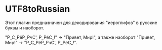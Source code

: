 # UTF8toRussian

<p>Этот плагин предназначен для декодирования "иероглифов" в русские буквы и наоборот.<bp>
  
"Р_С_РёР_РчС', Р_РёС_!" -> "Привет, Мир!", а также наоборот "Привет, Мир!" -> "Р_С_РёР_РчС', Р_РёС_!".
